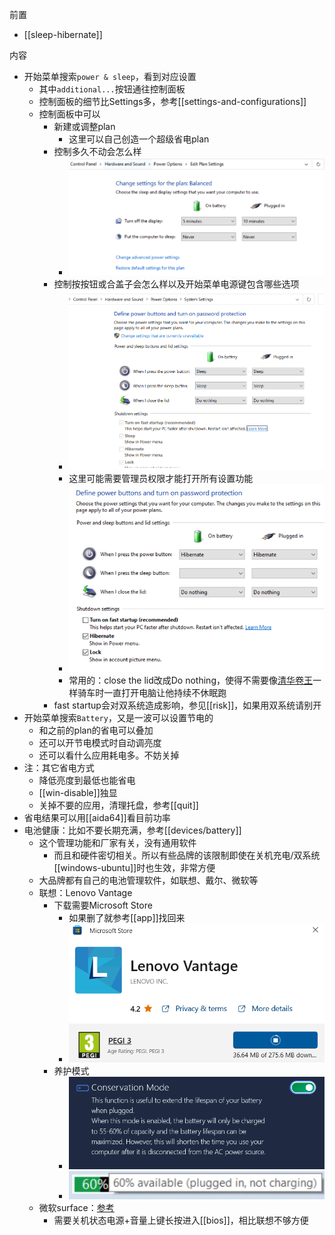 前置
- [[sleep-hibernate]]

内容
- 开始菜单搜索`power & sleep`，看到对应设置
  - 其中`additional...`按钮通往控制面板
  - 控制面板的细节比Settings多，参考[[settings-and-configurations]]
  - 控制面板中可以
    - 新建或调整plan
      - 这里可以自己创造一个超级省电plan
    - 控制多久不动会怎么样
      - ![](no-operation.png)
    - 控制按按钮或合盖子会怎么样以及开始菜单电源键包含哪些选项
      - ![](fast-startup.png)
      - 这里可能需要管理员权限才能打开所有设置功能
      - ![](button-lid.png)
      - 常用的：close the lid改成Do nothing，使得不需要像[清华卷王](https://www.zhihu.com/question/423525550)一样骑车时一直打开电脑让他持续不休眠跑
    - fast startup会对双系统造成影响，参见[[risk]]，如果用双系统请别开
- 开始菜单搜索`Battery`，又是一波可以设置节电的
  - 和之前的plan的省电可以叠加
  - 还可以开节电模式时自动调亮度
  - 还可以看什么应用耗电多。不妨关掉
- 注：其它省电方式
  - 降低亮度到最低也能省电
  - [[win-disable]]独显
  - 关掉不要的应用，清理托盘，参考[[quit]]
- 省电结果可以用[[aida64]]看目前功率
- 电池健康：比如不要长期充满，参考[[devices/battery]]
  - 这个管理功能和厂家有关，没有通用软件
    - 而且和硬件密切相关。所以有些品牌的该限制即使在关机充电/双系统[[windows-ubuntu]]时也生效，非常方便
  - 大品牌都有自己的电池管理软件，如联想、戴尔、微软等
  - 联想：Lenovo Vantage
    - 下载需要Microsoft Store
      - 如果删了就参考[[app]]找回来
      - ![](lenovo-vantage.png)
    - 养护模式
      - ![](conservation-mode.png)
      - ![](conservation-mode-result.png)
  - 微软surface：[参考](https://learn.microsoft.com/zh-cn/surface/battery-limit)
    - 需要关机状态电源+音量上键长按进入[[bios]]，相比联想不够方便